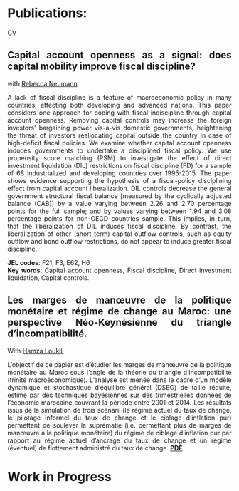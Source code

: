 <style>body {text-align: justify}</style>
<style>body {"font-family: Brill; font-size:3pt; text-align: justify}</style>

# **Publications**:
[CV](https://nordiechcharfi.github.io/N_ECHCHARFI_CV_2022.pdf/)

## **Capital account openness as a signal: does  capital mobility improve fiscal discipline?**
  with [Rebecca Neumann](https://uwm.edu/economics/people/neumann-rebecca/) 
  
  A lack of fiscal discipline is a feature of macroeconomic policy in many countries, affecting both developing and advanced nations. This paper considers one approach for coping with fiscal indiscipline through capital account openness. Removing capital controls may increase the foreign investors’ bargaining power vis-à-vis domestic governments, heightening the threat of investors reallocating capital outside the country in case of high-deficit fiscal policies. We examine whether capital account openness induces governments to undertake a disciplined fiscal policy. We use propensity score matching (PSM) to investigate the effect of direct investment liquidation (DIL) restrictions on fiscal discipline (FD) for a sample of 68 industrialized and developing countries over 1995-2015. The paper shows evidence supporting the hypothesis of a fiscal-policy disciplining effect from capital account liberalization. DIL controls decrease the general government structural fiscal balance [measured by the cyclically adjusted balance (CAB)] by a value varying between 2.26 and 2.70 percentage points for the full sample; and by values varying between 1.94 and 3.08 percentage points for non-OECD countries sample. This implies, in turn, that the liberalization of DIL induces fiscal discipline. By contrast, the liberalization of other (short-term) capital outflow controls, such as equity outflow and bond outflow restrictions, do not appear to induce greater fiscal discipline.

**JEL codes**: F21, F3, E62, H6\
**Key words**: Capital account openness, Fiscal discipline, Direct investment liquidation, Capital controls.


## **Les marges de manœuvre de la politique monétaire et régime de change au Maroc: une perspective Néo-Keynésienne du triangle d’incompatibilité**.
   With [Hamza Loukili](https://scholar.google.com/citations?hl=en&user=oRW3-9AAAAAJ&view_op=list_works&citft=1&email_for_op=noureddine.echcharfi%40gmail.com&gmla=AJsN-F7hEFwD6Y-VRSK6csaO7K1qnVeBeNU7Xb1xoyA3VrJEbQDjE9RPJbl8po1FRpOY2Z7pO4VGfQ1DTGsDh3-JRBvb5Rrcoj96Yh7mt8NenRkm9fTtDC8VjLOFBytO_ehMre_rr_NI5kNVzJTaCyqLDoowTR1xkmq-6osMBne2iyu5icpjRfSahDJAYUdyKxXOcsjwo0PQeVnS-fK_dhWhWU_ofqfrILwDHGzGdh2GFWuAGy5S3_6wGL_TYcF7y2AeAIzlCp9U)

 L’objectif de ce papier est d’étudier les marges de manœuvre de la politique monétaire au Maroc sous l’angle de la théorie du triangle d’incompatibilité (trinité macroéconomique). L’analyse est menée dans le cadre d’un modèle dynamique et stochastique d’équilibre général (DSEG) de taille réduite, estimé par des techniques bayésiennes sur des trimestrielles données de l’économie marocaine couvrant la période entre 2001 et 2014. Les résultats issus de la simulation de trois scénarii (le régime actuel du taux de change, le pilotage informel du taux de change et le ciblage d’inflation pur) permettent de soulever la  suprématie  (i.e.  permettant  plus  de  marges  de  manœuvre  à  la  politique monétaire) du régime de ciblage d’inflation pur par rapport au régime actuel d’ancrage du taux de change et un régime (éventuel) de flottement administré du taux de change.
[**PDF**](https://www.policycenter.ma/publications/les-politiques-macro%C3%A9conomiques-au-maroc-et-dans-les-pays-en-d%C3%A9veloppement-quelques)

# **Work in Progress**